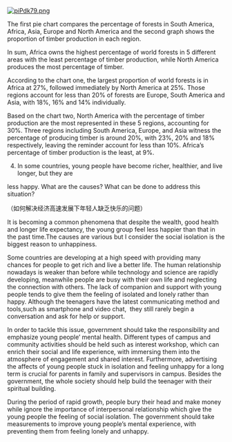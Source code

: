  
[![piPdk79.png](https://z1.ax1x.com/2023/10/18/piPdk79.png)](https://imgse.com/i/piPdk79)


The first pie chart compares the percentage of forests in South America, Africa, Asia, Europe and North America and the second graph shows the proportion of timber production in each region.

In sum, Africa owns the highest percentage of world forests in 5 different areas with the least percentage of timber production, while North America produces the most percentage of timber.

According to the chart one, the largest proportion of world forests is in Africa at 27%, followed immediately by North America at 25%. Those regions account for less than 20% of forests are Europe, South America and Asia, with 18%, 16% and 14% individually.

Based on the chart two, North America with the percentage of timber production are the most represented in these 5 regions, accounting for 30%. Three regions including South America, Europe, and Asia witness the percentage of producing timber is around 20%, with 23%, 20% and 18% respectively, leaving the reminder account for less than 10%. Africa’s percentage of timber production is the least, at 9%.

4. In some countries, young people have become richer, healthier, and live longer, but they are

less happy. What are the causes? What can be done to address this situation?

（如何解决经济高速发展下年轻人缺乏快乐的问题）

It is becoming a common phenomena that despite the wealth, good health and longer life expectancy, the young group feel less happier than that in the past time.The causes are various but I consider the social isolation is the biggest reason to unhappiness.

Some countries are developing at a high speed with providing many chances for people to get rich and live a better life. The human relationship nowadays is weaker than before while technology and science are rapidly developing, meanwhile people are busy with their own life and neglecting the connection with others. The lack of companion and support with young people tends to give them the feeling of isolated and lonely rather than happy. Although the teenagers have the latest communicating method and tools,such as smartphone and video chat,  they still rarely begin a conversation and ask for help or support.

In order to tackle this issue, government should take the responsibility and emphasize young people’ mental health. Different types of campus and community activities should be held such as interest workshop, which can enrich their social and life experience, with immersing them into the atmosphere of engagement and shared interest. Furthermore, advertising the affects of young people stuck in isolation and feeling unhappy for a long term is crucial for parents in family and supervisors in campus. Besides the government, the whole society should help build the teenager with their spiritual building.

During the period of rapid growth, people bury their head and make money while ignore the importance of interpersonal relationship which give the young people the feeling of social isolation. The government should take measurements to improve young people’s mental experience, with preventing them from feeling lonely and unhappy.
